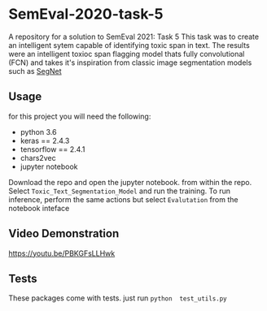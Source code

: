 # SemEval-2020-task-5
A repository for a solution to SemEval 2021: Task 5
 This task was to create an intelligent sytem capable of identifying toxic span in text.
 The results were an intelligent toxioc span flagging model thats fully convolutional (FCN)
 and takes it's inspiration from classic image segmentation models such as [SegNet](https://arxiv.org/pdf/1511.00561.pdf)
 
## Usage
for this project you will need the following:
- python 3.6
- keras == 2.4.3
- tensorflow == 2.4.1
- chars2vec
- jupyter notebook

Download the repo and open the jupyter notebook. from within the repo. Select `Toxic_Text_Segmentation_Model` and run the training.
To run inference, perform the same actions but select `Evalutation` from the notebook inteface

## Video Demonstration
https://youtu.be/PBKGFsLLHwk

## Tests
These packages come with tests. just run `python  test_utils.py`

